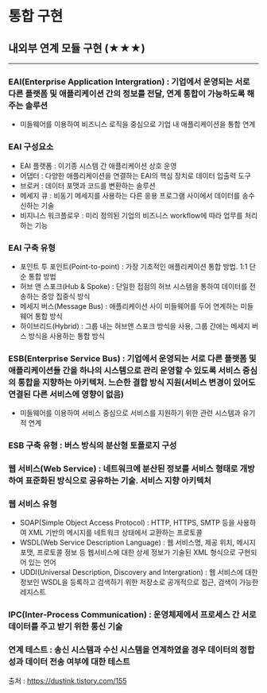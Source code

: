 # 통합 구현
## 내외부 연계 모듈 구현 (★★★)
***
### EAI(Enterprise Application Intergration) : 기업에서 운영되는 서로 다른 플랫폼 및 애플리케이션 간의 정보를 전달, 연계 통합이 가능하도록 해주는 솔루션
- 미들웨어를 이용하여 비즈니스 로직을 중심으로 기업 내 애플리케이션을 통합 연계
### EAI 구성요소
- EAI 플랫폼 : 이기종 시스템 간 애플리케이션 상호 운영
- 어댑터 : 다양한 애플리케이션을 연결하는 EAI의 핵심 장치로 데이터 입출력 도구
- 브로커 : 데이터 포맷과 코드를 변환하는 솔루션
- 메세지 큐 : 비동기 메세지를 사용하는 다른 응용 프로그램 사이에서 데이터를 송수신하는 기술
- 비지니스 워크플로우 : 미리 정의된 기업의 비즈니스 workflow에 따라 업무를 처리하는 기능
### EAI 구축 유형
- 포인트 투 포인트(Point-to-point) : 가장 기초적인 애플리케이션 통합 방법. 1:1 단순 통합 방법
- 허브 앤 스포크(Hub & Spoke) : 단일한 접점의 허브 시스템을 통하여 데이터를 전송하는 중앙 집중식 방식
- 메세지 버스(Message Bus) : 애플리케이션 사이 미들웨어를 두어 연계하는 미들웨어 통합 방식
- 하이브리드(Hybrid) : 그룹 내는 허브앤 스포크 방식을 사용, 그룹 간에는 메세지 버스 방식을 사용하는 통합 방식
### ESB(Enterprise Service Bus) : 기업에서 운영되는 서로 다른 플랫폼 및 애플리케이션들 간을 하나의 시스템으로 관리 운영할 수 있도록 서비스 중심의 통합을 지향하는 아키텍처. 느슨한 결합 방식 지원(서비스 변경이 있어도 연결된 다른 서비스에 영향이 없음)
- 미들웨어를 이용하여 서비스 중심으로 서비스를 지원하기 위한 관련 시스템과 유기적 연계
### ESB 구축 유형 : 버스 방식의 분산형 토폴로지 구성
### 웹 서비스(Web Service) : 네트워크에 분산된 정보를 서비스 형태로 개방하여 표준화된 방식으로 공유하는 기술. 서비스 지향 아키텍처
### 웹 서비스 유형
- SOAP(Simple Object Access Protocol) : HTTP, HTTPS, SMTP 등을 사용하여 XML 기반의 메시지를 네트워크 상태에서 교환하는 프로토콜
- WSDL(Web Service Description Language) : 웹 서비스명, 제공 위치, 메시지 포맷, 프로토콜 정보 등 웹서비스에 대한 상세 정보가 기술된 XML 형식으로 구현되어 있는 언어
- UDDI(Universal Description, Discovery and Intergration) : 웹 서비스에 대한 정보인 WSDL을 등록하고 검색하기 위한 저장소로 공개적으로 접근, 검색이 가능한 레지스트
### IPC(Inter-Process Communication) : 운영체제에서 프로세스 간 서로 데이터를 주고 받기 위한 통신 기술
### 연계 테스트 : 송신 시스템과 수신 시스템을 연계하였을 경우 데이터의 정합성과 데이터 전송 여부에 대한 테스트

출처 : https://dustink.tistory.com/155
